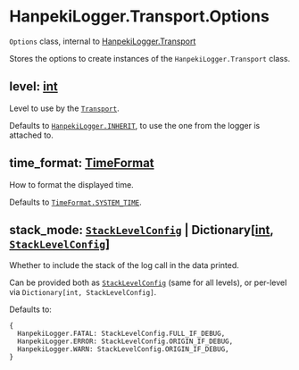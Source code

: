 # <a name="class-options"></a> HanpekiLogger.Transport.Options

`Options` class, internal to [HanpekiLogger.Transport](./hanpeki-logger-transport.md)

Stores the options to create instances of the `HanpekiLogger.Transport` class.


## <a name="level"></a> level: [int](https://docs.godotengine.org/en/4.5/classes/class_int.html)

Level to use by the [`Transport`](./hanpeki-logger-transport.md).

Defaults to [`HanpekiLogger.INHERIT`](./hanpeki-logger.md#enum-inherit), to use the one from the logger is attached to.


## <a name="time_format"></a> time_format: [TimeFormat](./hanpeki-logger.md)

How to format the displayed time.

Defaults to [`TimeFormat.SYSTEM_TIME`](./hanpeki-logger.md#enum-system-time).


## <a name="stack_mode"></a> stack_mode: [`StackLevelConfig`](./hanpeki-logger.md#enum-stacklevelconfig) | Dictionary[[int](https://docs.godotengine.org/en/4.5/classes/class_int.html), [`StackLevelConfig`](./hanpeki-logger.md#enum-stacklevelconfig)]

Whether to include the stack of the log call in the data printed.

Can be provided both as [`StackLevelConfig`](./hanpeki-logger.md#enum-stacklevelconfig) (same for all levels), or per-level via `Dictionary[int, StackLevelConfig]`.

Defaults to:
```
{
  HanpekiLogger.FATAL: StackLevelConfig.FULL_IF_DEBUG,
  HanpekiLogger.ERROR: StackLevelConfig.ORIGIN_IF_DEBUG,
  HanpekiLogger.WARN: StackLevelConfig.ORIGIN_IF_DEBUG,
}
```
